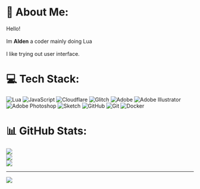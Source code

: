 # 💫 About Me:
Hello! <br><br>Im **AIden** a coder mainly doing Lua<br><br>I like trying out user interface.


# 💻 Tech Stack:
![Lua](https://img.shields.io/badge/lua-%232C2D72.svg?style=for-the-badge&logo=lua&logoColor=white) ![JavaScript](https://img.shields.io/badge/javascript-%23323330.svg?style=for-the-badge&logo=javascript&logoColor=%23F7DF1E) ![Cloudflare](https://img.shields.io/badge/Cloudflare-F38020?style=for-the-badge&logo=Cloudflare&logoColor=white) ![Glitch](https://img.shields.io/badge/glitch-%233333FF.svg?style=for-the-badge&logo=glitch&logoColor=white) ![Adobe](https://img.shields.io/badge/adobe-%23FF0000.svg?style=for-the-badge&logo=adobe&logoColor=white) ![Adobe Illustrator](https://img.shields.io/badge/adobe%20illustrator-%23FF9A00.svg?style=for-the-badge&logo=adobe%20illustrator&logoColor=white) ![Adobe Photoshop](https://img.shields.io/badge/adobe%20photoshop-%2331A8FF.svg?style=for-the-badge&logo=adobe%20photoshop&logoColor=white) ![Sketch](https://img.shields.io/badge/Sketch-FFB387?style=for-the-badge&logo=sketch&logoColor=black) ![GitHub](https://img.shields.io/badge/github-%23121011.svg?style=for-the-badge&logo=github&logoColor=white) ![Git](https://img.shields.io/badge/git-%23F05033.svg?style=for-the-badge&logo=git&logoColor=white) ![Docker](https://img.shields.io/badge/docker-%230db7ed.svg?style=for-the-badge&logo=docker&logoColor=white)
# 📊 GitHub Stats:
![](https://github-readme-stats.vercel.app/api?username=WarpedEntrance&theme=dark&hide_border=false&include_all_commits=true&count_private=false)<br/>
![](https://github-readme-streak-stats.herokuapp.com/?user=WarpedEntrance&theme=dark&hide_border=false)<br/>
![](https://github-readme-stats.vercel.app/api/top-langs/?username=WarpedEntrance&theme=dark&hide_border=false&include_all_commits=true&count_private=false&layout=compact)

---
[![](https://visitcount.itsvg.in/api?id=WarpedEntrance&icon=2&color=8)](https://visitcount.itsvg.in)

<!-- Proudly created with GPRM ( https://gprm.itsvg.in ) -->
